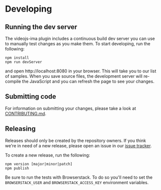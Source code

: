# Developing

## Running the dev server
The videojs-ima plugin includes a continuous build dev server you can use to
manually test changes as you make them. To start developing, run the following:

```
npm install
npm run devServer
```

and open http://localhost:8080 in your browser. This will take you to our list
of samples. When you save source files, the development server will re-compile
the JavaScript and you can refresh the page to see your changes.

## Submitting code
For information on submitting your changes, please take a look at
[CONTRIBUTING.md](https://github.com/googleads/videojs-ima/blob/master/CONTRIBUTING.md).

## Releasing
Releases should only be created by the repository owners. If you think we're in
need of a new release, please open an issue in our [issue
tracker](https://github.com/googleads/videojs-ima/issues).

To create a new release, run the following:

```
npm version [major|minor|patch]
npm publish
```
Be sure to run the tests with Browserstack. To do so you'll need to set the
`BROWSERSTACK_USER` and `BROWSERSTACK_ACCESS_KEY` environment variables.
